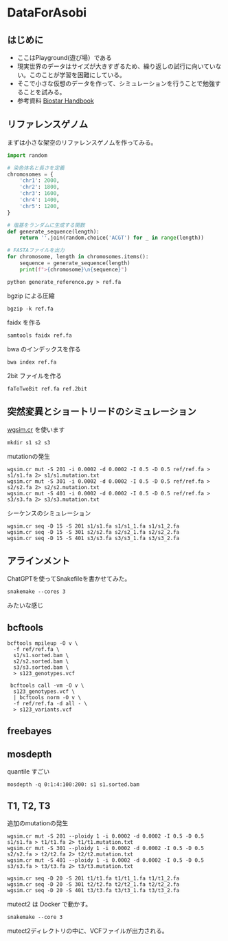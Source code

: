 # DataForAsobi

## はじめに

- ここはPlayground(遊び場）である
- 現実世界のデータはサイズが大きすぎるため、繰り返しの試行に向いていない。このことが学習を困難にしている。
- そこで小さな仮想のデータを作って、シミュレーションを行うことで勉強することを試みる。
- 参考資料 [Biostar Handbook](https://www.biostarhandbook.com/)

## リファレンスゲノム

まずは小さな架空のリファレンスゲノムを作ってみる。

```python
import random

# 染色体名と長さを定義
chromosomes = {
    'chr1': 2000,
    'chr2': 1800,
    'chr3': 1600,
    'chr4': 1400,
    'chr5': 1200,
}

# 塩基をランダムに生成する関数
def generate_sequence(length):
    return ''.join(random.choice('ACGT') for _ in range(length))

# FASTAファイルを出力
for chromosome, length in chromosomes.items():
    sequence = generate_sequence(length)
    print(f">{chromosome}\n{sequence}")
```

```
python generate_reference.py > ref.fa
```

bgzip による圧縮

```
bgzip -k ref.fa
```

faidx を作る

```
samtools faidx ref.fa
```

bwa のインデックスを作る

```
bwa index ref.fa
```

2bit ファイルを作る

```
faToTwoBit ref.fa ref.2bit
```


## 突然変異とショートリードのシミュレーション

[wgsim.cr](https://github.com/kojix2/wgsim.cr) を使います

```
mkdir s1 s2 s3
```

mutationの発生

```
wgsim.cr mut -S 201 -i 0.0002 -d 0.0002 -I 0.5 -D 0.5 ref/ref.fa > s1/s1.fa 2> s1/s1.mutation.txt
wgsim.cr mut -S 301 -i 0.0002 -d 0.0002 -I 0.5 -D 0.5 ref/ref.fa > s2/s2.fa 2> s2/s2.mutation.txt
wgsim.cr mut -S 401 -i 0.0002 -d 0.0002 -I 0.5 -D 0.5 ref/ref.fa > s3/s3.fa 2> s3/s3.mutation.txt
```

シーケンスのシミュレーション

```
wgsim.cr seq -D 15 -S 201 s1/s1.fa s1/s1_1.fa s1/s1_2.fa
wgsim.cr seq -D 15 -S 301 s2/s2.fa s2/s2_1.fa s2/s2_2.fa
wgsim.cr seq -D 15 -S 401 s3/s3.fa s3/s3_1.fa s3/s3_2.fa
```

## アラインメント

ChatGPTを使ってSnakefileを書かせてみた。

```
snakemake --cores 3
```

みたいな感じ

## bcftools

```
bcftools mpileup -O v \
  -f ref/ref.fa \
  s1/s1.sorted.bam \
  s2/s2.sorted.bam \
  s3/s3.sorted.bam \
  > s123_genotypes.vcf

 bcftools call -vm -O v \
  s123_genotypes.vcf \
  | bcftools norm -O v \
  -f ref/ref.fa -d all - \
  > s123_variants.vcf
```

## freebayes

## mosdepth

quantile すごい

```
mosdepth -q 0:1:4:100:200: s1 s1.sorted.bam
```

## T1, T2, T3

追加のmutationの発生

```
wgsim.cr mut -S 201 --ploidy 1 -i 0.0002 -d 0.0002 -I 0.5 -D 0.5 s1/s1.fa > t1/t1.fa 2> t1/t1.mutation.txt
wgsim.cr mut -S 301 --ploidy 1 -i 0.0002 -d 0.0002 -I 0.5 -D 0.5 s2/s2.fa > t2/t2.fa 2> t2/t2.mutation.txt
wgsim.cr mut -S 401 --ploidy 1 -i 0.0002 -d 0.0002 -I 0.5 -D 0.5 s3/s3.fa > t3/t3.fa 2> t3/t3.mutation.txt
```

```
wgsim.cr seq -D 20 -S 201 t1/t1.fa t1/t1_1.fa t1/t1_2.fa
wgsim.cr seq -D 20 -S 301 t2/t2.fa t2/t2_1.fa t2/t2_2.fa
wgsim.cr seq -D 20 -S 401 t3/t3.fa t3/t3_1.fa t3/t3_2.fa
```

mutect2 は Docker で動かす。

```
snakemake --core 3
```

mutect2ディレクトリの中に、VCFファイルが出力される。

